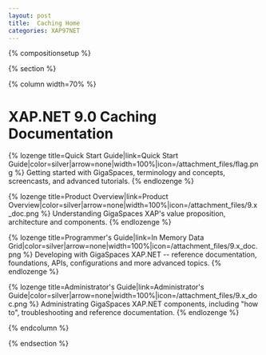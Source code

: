 ```yaml
---
layout: post
title:  Caching Home
categories: XAP97NET
---
```


{% compositionsetup %}

{% section %}

{% column width=70% %}

# XAP.NET 9.0 Caching Documentation

{% lozenge title=Quick Start Guide|link=Quick Start Guide|color=silver|arrow=none|width=100%|icon=/attachment_files/flag.png %}
Getting started with GigaSpaces, terminology and concepts, screencasts, and advanced tutorials.
{% endlozenge %}

{% lozenge title=Product Overview|link=Product Overview|color=silver|arrow=none|width=100%|icon=/attachment_files/9.x_doc.png %}
Understanding GigaSpaces XAP's value proposition, architecture and components.
{% endlozenge %}

{% lozenge title=Programmer's Guide|link=In Memory Data Grid|color=silver|arrow=none|width=100%|icon=/attachment_files/9.x_doc.png %}
Developing with GigaSpaces XAP.NET -- reference documentation, foundations, APIs, configurations and more advanced topics.
{% endlozenge %}

{% lozenge title=Administrator's Guide|link=Administrator's Guide|color=silver|arrow=none|width=100%|icon=/attachment_files/9.x_doc.png %}
Administrating GigaSpaces XAP.NET components, including "how to", troubleshooting and reference documentation.
{% endlozenge %}

{% endcolumn %}



{% endsection %}
